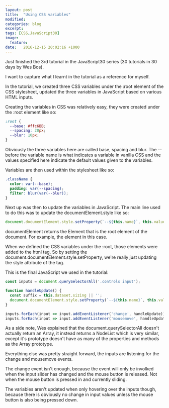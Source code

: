 ```yaml
---
layout: post
title:  "Using CSS variables"
modified:
categories: blog
excerpt:
tags: [CSS,JavaScript30]
image:
  feature:
date:   2016-12-15 20:02:16 +1000
---
```

Just finished the 3rd tutorial in the JavaScript30 series (30 tutorials in 30 days by Wes Bos).

I want to capture what I learnt in the tutorial as a reference for myself.

In the tutorial, we created three CSS variables under the :root element of the CSS stylesheet, updated the three variables in JavaScript based on various HTML inputs.

Creating the variables in CSS was relatively easy, they were created under the :root element like so:

```css
:root {
  --base: #ffc6BB;
  --spacing: 20px;
  --blur: 10px;
}
```

Obviously the three variables here are called base, spacing and blur. The -- before the variable name is what indicates a variable in vanilla CSS and the values specified here indicate the default values given to the variables.

Variables are then used within the stylesheet like so:

```css
.className {
  color: var(--base);
  padding: var(--spacing);
  filter: blur(var(--blur));
}
```

Next up was then to update the variables in JavaScript. The main line used to do this was to update the documentElement.style like so:

```javascript
document.documentElement.style.setProperty(`--${this.name}`, this.value + suffix);
```

documentElement returns the Element that is the root element of the document. For example, the <html> element in this case.

When we defined the CSS variables under the :root, those elements were added to the html tag. So by setting the document.documentElement.style.setProperty, we're really just updating the style attribute of the <html> tag.

This is the final JavaScript we used in the tutorial:

```javascript
const inputs = document.querySelectorAll('.controls input');

function handleUpdate() {
  const suffix = this.dataset.sizing || '';
  document.documentElement.style.setProperty(`--${this.name}`, this.value + suffix);
}

inputs.forEach(input => input.addEventListener('change', handleUpdate));
inputs.forEach(input => input.addEventListener('mousemove', handleUpdate));
```

As a side note, Wes explained that the document.querySelectorAll doesn't actually return an Array, it instead returns a NodeList which is very similar, except it's prototype doesn't have as many of the properties and methods as the Array prototype.

Everything else was pretty straight forward, the inputs are listening for the change and mousemove events. 

The change event isn't enough, because the event will only be involked when the input slider has changed and the mouse button is released. Not when the mouse button is pressed in and currently sliding.

The variables aren't updated when only hovering over the inputs though, because there is obviously no change in input values unless the mouse button is also being pressed down.
